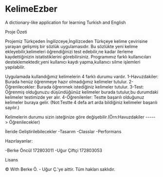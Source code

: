 # KelimeEzber
 A dictionary-like application for learning Turkish and English

Proje Özeti

Projemiz Türkçeden İngilizceye,İngilizceden Türkçeye kelime çevirisine yarayan gelişmiş bir sözlük uygulamasıdır.
Bu sözlükte yeni kelime ekleyebilir,kelimeleri öğrendiğinizi test edebilir,ne kadar ilerleme kaydettiğinizin istatistiklerini görebilirsiniz.
Programımız farklı kullanıcıları desteklemektedir,yeni kullanıcı kaydı yapma,kullanıcı silme işlemleri yapılabilir.

Uygulamada kullandığımız kelimelerin 4 farklı durumu vardır.
1-Havuzdakiler: Burada henüz öğrenmeye hazır olmadığımız kelimeler tutulur.
2-Öğrenilecekler: Burada öğrenmek istediğiniz kelimeler tutulur.
3-Test: Öğrenmiş olduğunuzu düşündüğünüz kelimeler burada tutulur,bu durumdaki kelimeler testimizde yer alır.
4-Öğrenilenler: Testte başarılı olduğunuz kelimeler buraya gelir.
(Not:Testte 4 defa art arda bildiğiniz kelimeler başarılı sayılır.)

Kelimelerin durumu sizin isteğinize göre değişebilir.(Örn:Havuzdakiler -----> Öğrenilecekler)

İleride Geliştirilebilecekler
-Tasarım
-Classlar
-Performans

Hazırlayanlar:

-Berke Öncül 172803011
-Uğur Çiftçi 172803053

Lisans 

© With Berke Ö. - Uğur Ç.'ye aittir. Tüm hakları saklıdır.



